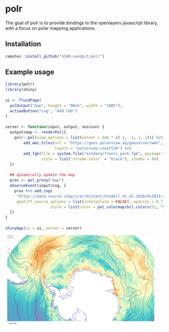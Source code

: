 
<!-- README.md is generated from README.Rmd. Please edit that file -->

# polr

<!-- badges: start -->
<!-- badges: end -->

The goal of polr is to provide bindings to the openlayers javascript
library, with a focus on polar mapping applications.

## Installation

``` r
remotes::install_github("SCAR-sandpit/polr")
```

## Example usage

``` r
library(polr)
library(shiny)

ui <- fluidPage(
  polOutput("map", height = "80vh", width = "100%"),
  actionButton("cog", "Add COG")
)

server <- function(input, output, session) {
  output$map <- renderPol({
    polr::pol(view_options = list(extent = 5e6 * c(-1, -1, 1, 1))) %>%
        add_wms_tiles(url = "https://geos.polarview.aq/geoserver/wms",
                      layers = "polarview:coastS10") %>%
        add_fgb(file = system.file("extdata/fronts_park.fgb", package = "polr"),
                style = list(`stroke-color` = "black"), zIndex = 99)
  })

  ## dynamically update the map
  prox <- pol_proxy("map")
  observeEvent(input$cog, {
    prox %>% add_cog(
     "https://data.source.coop/scar/distant/hindell_et_al-2020/Hi2023-aes_colony_weighted_cog.tif",
     geotiff_source_options = list(interpolate = FALSE), opacity = 0.7,
                    style = list(color = pol_colormap(hcl.colors(21, "Spectral", rev = TRUE))))
  })
}

shinyApp(ui = ui, server = server)
```

<img src = "man/figures/polr-screenshot.png" style = "width:50vw;" />
